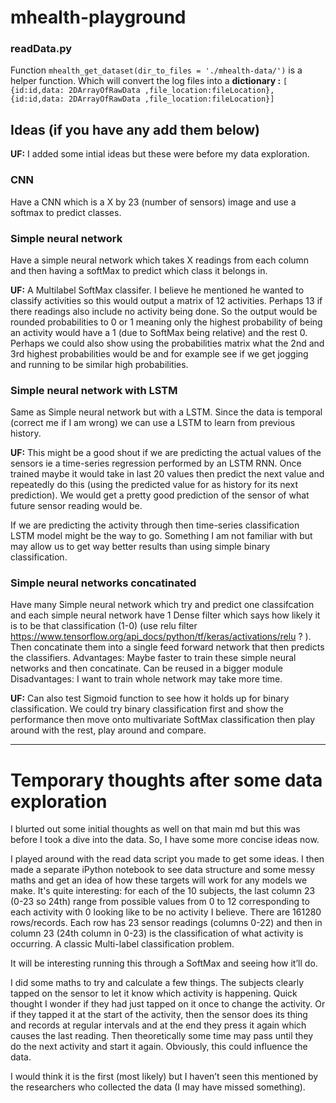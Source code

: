 # mhealth-playground

### readData.py

Function `mhealth_get_dataset(dir_to_files = './mhealth-data/')` is a helper function. Which will convert the log files into a **dictionary :** `[ {id:id,data: 2DArrayOfRawData ,file_location:fileLocation},{id:id,data: 2DArrayOfRawData ,file_location:fileLocation}]`

## Ideas (if you have any add them below)
**UF:** I added some intial ideas but these were before my data exploration.

### CNN

Have a CNN which is a X by 23 (number of sensors) image and use a softmax to predict classes.

### Simple neural network

Have a simple neural network which takes X readings from each column and then having a softMax to predict which class it belongs in.

**UF:** A Multilabel SoftMax classifer. I believe he mentioned he wanted to classify activities so this would output a matrix of 12 activities. Perhaps 13 if there readings also include no activity being done. So the output would be rounded probabilities to 0 or 1 meaning only the highest probability of being an activity would have a 1 (due to SoftMax being relative) and the rest 0. Perhaps we could also show using the probabilities matrix what the 2nd and 3rd highest probabilities would be and for example see if we get jogging and running to be similar high probabilities.

### Simple neural network with LSTM

Same as Simple neural network but with a LSTM. Since the data is temporal (correct me if I am wrong) we can use a LSTM to learn from previous history.

**UF:** This might be a good shout if we are predicting the actual values of the sensors ie a time-series regression performed by an LSTM RNN. Once trained maybe it would take in last 20 values then predict the next value and repeatedly do this (using the predicted value for as history for its next prediction). We would get a pretty good prediction of the sensor of what future sensor reading would be. 

If we are predicting the activity through then time-series classification LSTM model might be the way to go. Something I am not familiar with but may allow us to get way better results than using simple binary classification.

### Simple neural networks concatinated

Have many Simple neural network which try and predict one classifcation and each simple neural network have 1 Dense filter which says how likely it is to be that classification (1-0) (use relu filter https://www.tensorflow.org/api_docs/python/tf/keras/activations/relu ? ). Then concatinate them into a single feed forward network that then predicts the classifiers. Advantages: Maybe faster to train these simple neural networks and then concatinate. Can be reused in a bigger module Disadvantages: I want to train whole network may take more time.

**UF:** Can also test Sigmoid function to see how it holds up for binary classification. We could try binary classification first and show the performance then move onto multivariate SoftMax classification then play around with the rest, play around and compare.

____________________________________________________________________
# Temporary thoughts after some data exploration

I blurted out some initial thoughts as well on that main md but this was before I took a dive into the data. So, I have some more concise ideas now.

I played around with the read data script you made to get some ideas. I then made a separate iPython notebook to see data structure and some messy maths and get an idea of how these targets will work for any models we make. It's quite interesting: for each of the 10 subjects, the last column 23 (0-23 so 24th) range from possible values from 0 to 12 corresponding to each activity with 0 looking like to be no activity I believe. There are 161280 rows/records. Each row has 23 sensor readings (columns 0-22) and then in column 23 (24th column in 0-23) is the classification of what activity is occurring. A classic Multi-label classification problem. 

It will be interesting running this through a SoftMax and seeing how it’ll do.

I did some maths to try and calculate a few things. The subjects clearly tapped on the sensor to let it know which activity is happening. Quick thought I wonder if they had just tapped on it once to change the activity.
Or if they tapped it at the start of the activity, then the sensor does its thing and records at regular intervals and at the end they press it again which causes the last reading. Then theoretically some time may pass until they do the next activity and start it again. Obviously, this could influence the data.

I would think it is the first (most likely) but I haven’t seen this mentioned by the researchers who collected the data (I may have missed something).
